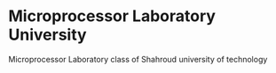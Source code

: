 # Microprocessor Laboratory University
 Microprocessor Laboratory class of Shahroud university of technology
